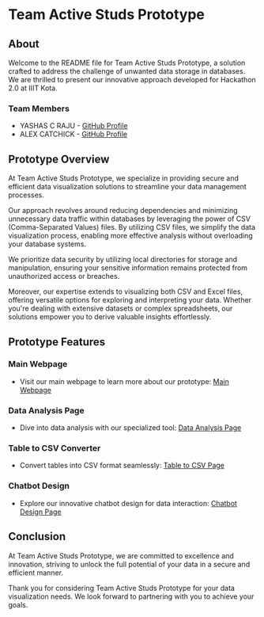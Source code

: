 # Team Active Studs Prototype

## About

Welcome to the README file for Team Active Studs Prototype, a solution crafted to address the challenge of unwanted data storage in databases. We are thrilled to present our innovative approach developed for Hackathon 2.0 at IIIT Kota.

### Team Members
- YASHAS C RAJU - [GitHub Profile](https://github.com/onvyashas)
- ALEX CATCHICK - [GitHub Profile](https://github.com/AlexCatchick)

## Prototype Overview

At Team Active Studs Prototype, we specialize in providing secure and efficient data visualization solutions to streamline your data management processes.

Our approach revolves around reducing dependencies and minimizing unnecessary data traffic within databases by leveraging the power of CSV (Comma-Separated Values) files. By utilizing CSV files, we simplify the data visualization process, enabling more effective analysis without overloading your database systems.

We prioritize data security by utilizing local directories for storage and manipulation, ensuring your sensitive information remains protected from unauthorized access or breaches.

Moreover, our expertise extends to visualizing both CSV and Excel files, offering versatile options for exploring and interpreting your data. Whether you're dealing with extensive datasets or complex spreadsheets, our solutions empower you to derive valuable insights effortlessly.

## Prototype Features

### Main Webpage
- Visit our main webpage to learn more about our prototype: [Main Webpage](https://onvyashas.github.io/ActiveStuds/)

### Data Analysis Page
- Dive into data analysis with our specialized tool: [Data Analysis Page](https://6jvqzqezdbmqc8jayxytma.on.drv.tw/Effective_analys/analyse/ult.html)

### Table to CSV Converter
- Convert tables into CSV format seamlessly: [Table to CSV Page](https://6jvqzqezdbmqc8jayxytma.on.drv.tw/Effective_analys/create/create.html)

### Chatbot Design
- Explore our innovative chatbot design for data interaction: [Chatbot Design Page](https://6jvqzqezdbmqc8jayxytma.on.drv.tw/Effective_analys/chatboot/chatboot.html)

## Conclusion

At Team Active Studs Prototype, we are committed to excellence and innovation, striving to unlock the full potential of your data in a secure and efficient manner.

Thank you for considering Team Active Studs Prototype for your data visualization needs. We look forward to partnering with you to achieve your goals.
